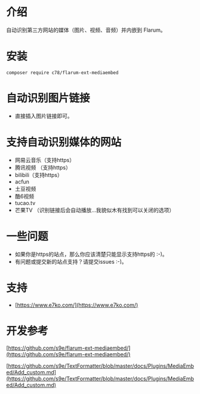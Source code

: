 # 介绍

自动识别第三方网站的媒体（图片、视频、音频）并内嵌到 Flarum。

# 安装

```
composer require c78/flarum-ext-mediaembed
```
# 自动识别图片链接

- 直接插入图片链接即可。

# 支持自动识别媒体的网站

- 网易云音乐（支持https）
- 腾讯视频 （支持https）
- bilibili（支持https）
- acfun
- 土豆视频
- 酷6视频
- tucao.tv
- 芒果TV （识别链接后会自动播放…我貌似木有找到可以关闭的选项）

# 一些问题

- 如果你是https的站点，那么你应该清楚只能显示支持https的 :-)。
- 有问题或提交新的站点支持？请提交issues :-)。

# 支持

- [https://www.e7ko.com/](https://www.e7ko.com/)

# 开发参考

[https://github.com/s9e/flarum-ext-mediaembed/](https://github.com/s9e/flarum-ext-mediaembed/)

[https://github.com/s9e/TextFormatter/blob/master/docs/Plugins/MediaEmbed/Add_custom.md](https://github.com/s9e/TextFormatter/blob/master/docs/Plugins/MediaEmbed/Add_custom.md)

